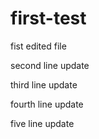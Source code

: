 # first-test

fist edited file

second line update

third line update

fourth line update

five line update